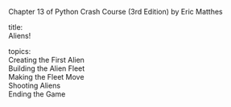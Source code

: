 Chapter 13 of Python Crash Course (3rd Edition) by Eric Matthes

title:  
Aliens!  

topics:  
Creating the First Alien  
Building the Alien Fleet  
Making the Fleet Move  
Shooting Aliens  
Ending the Game  